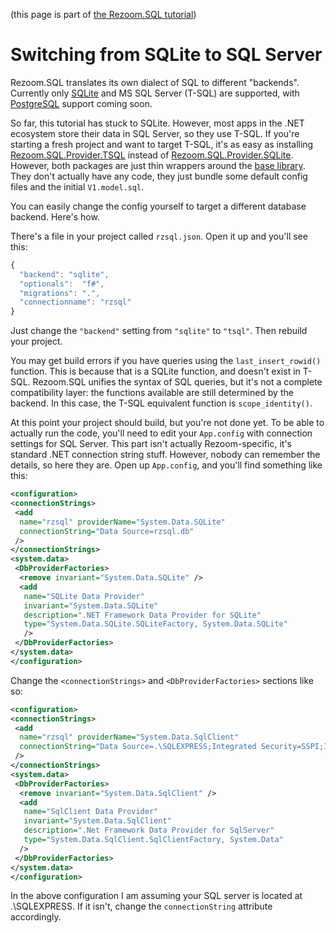 (this page is part of [the Rezoom.SQL tutorial](README.md))

# Switching from SQLite to SQL Server

Rezoom.SQL translates its own dialect of SQL to different "backends". Currently only [SQLite](https://www.sqlite.org/)
and MS SQL Server (T-SQL) are supported, with [PostgreSQL](https://www.postgresql.org/) support coming soon.

So far, this tutorial has stuck to SQLite. However, most apps in the .NET ecosystem store their data in SQL Server,
so they use T-SQL. If you're starting a fresh project and want to target T-SQL, it's as easy as installing
[Rezoom.SQL.Provider.TSQL](https://www.nuget.org/packages/Rezoom.SQL.Provider.TSQL/) instead of
[Rezoom.SQL.Provider.SQLite](https://www.nuget.org/packages/Rezoom.SQL.Provider.SQLite/). However, both packages
are just thin wrappers around the [base library](https://www.nuget.org/packages/Rezoom.SQL.Provider/). They don't
actually have any code, they just bundle some default config files and the initial `V1.model.sql`.

You can easily change the config yourself to target a different database backend. Here's how.

There's a file in your project called `rzsql.json`. Open it up and you'll see this:

```javascript
{
  "backend": "sqlite",
  "optionals":  "f#",
  "migrations": ".",
  "connectionname": "rzsql"
}
```

Just change the `"backend"` setting from `"sqlite"` to `"tsql"`. Then rebuild your project.

You may get build errors if you have queries using the `last_insert_rowid()` function. This is because that
is a SQLite function, and doesn't exist in T-SQL. Rezoom.SQL unifies the syntax of SQL queries, but it's not a complete
compatibility layer: the functions available are still determined by the backend. In this case, the T-SQL equivalent
function is `scope_identity()`.

At this point your project should build, but you're not done yet. To be able to actually run the code, you'll need
to edit your `App.config` with connection settings for SQL Server. This part isn't actually Rezoom-specific,
it's standard .NET connection string stuff. However, nobody can remember the details, so here they are.
Open up `App.config`, and you'll find something like this:


```xml
<configuration>
<connectionStrings>
 <add
  name="rzsql" providerName="System.Data.SQLite"
  connectionString="Data Source=rzsql.db"
 />
</connectionStrings>
<system.data>
 <DbProviderFactories>
  <remove invariant="System.Data.SQLite" />
  <add
   name="SQLite Data Provider"
   invariant="System.Data.SQLite"
   description=".NET Framework Data Provider for SQLite"
   type="System.Data.SQLite.SQLiteFactory, System.Data.SQLite"
   />
 </DbProviderFactories>
</system.data>
</configuration>
```

Change the `<connectionStrings>` and `<DbProviderFactories>` sections like so:

```xml
<configuration>
<connectionStrings>
 <add
  name="rzsql" providerName="System.Data.SqlClient"
  connectionString="Data Source=.\SQLEXPRESS;Integrated Security=SSPI;Initial Catalog=rzsql"
 />
</connectionStrings>
<system.data>
 <DbProviderFactories>
  <remove invariant="System.Data.SqlClient" />
  <add
   name="SqlClient Data Provider"
   invariant="System.Data.SqlClient"
   description=".Net Framework Data Provider for SqlServer"
   type="System.Data.SqlClient.SqlClientFactory, System.Data"
  />
 </DbProviderFactories>
</system.data>
</configuration>
```

In the above configuration I am assuming your SQL server is located at .\SQLEXPRESS. If it isn't, change the
`connectionString` attribute accordingly.

